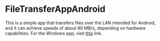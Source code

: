 # FileTransferAppAndroid
This is a simple app that transfers files over the LAN intended for Android, and it can achieve speeds of about 80 MB/s, depending on hardware capabilities. For the Windows app, visit [this]([https://github.com/sandaruwijesiri/FileTransferAppAndroid](https://github.com/sandaruwijesiri/FileTransferAppWindows)https://github.com/sandaruwijesiri/FileTransferAppWindows) link.
